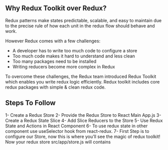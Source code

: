 ## Why Redux Toolkit over Redux?

Redux patterns make states predictable, scalable, and easy to maintain due to the precise rule of how each unit in the redux flow should behave and work.

However Redux comes with a few challenges:

- A developer has to write too much code to configure a store
- Too much code makes it hard to understand and less clean
- Too many packages need to be installed
- Writing reducers become more complex in Redux

To overcome these challenges, the Redux team introduced Redux Toolkit which enables you write redux logic efficiently. Redux toolkit includes core redux packages with simple & clean redux code.

## Steps To Follow

1- Create a Redux Store
2- Provide the Redux Store to React Main App.js
3- Create a Redux State Slice
4- Add Slice Reducers to the Store
5- Use Redux State and Actions in React Component
6- To use redux state in other component use useSelector hook from react-redux.
7- First Step is to configure our Store, now this is where you’ll see the magic of redux toolkit! Now your redux store src/app/store.js will contains
